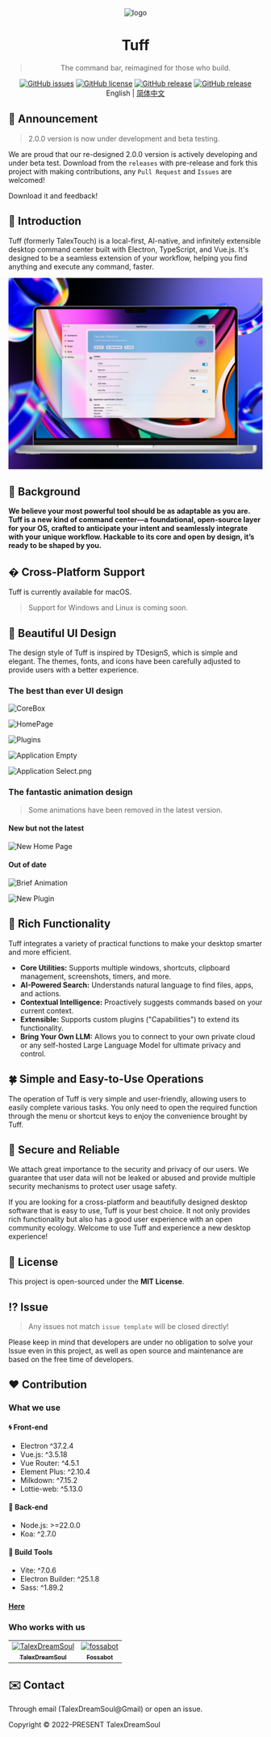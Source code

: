 <div align="center">

  <img width="160" src="https://files.catbox.moe/2el8uf.png" alt="logo">

  <h1>Tuff</h1>

  > The command bar, reimagined for those who build.

  [![GitHub issues](https://img.shields.io/github/issues/talex-touch/tuff?style=flat-square)](https://github.com/talex-touch/tuff/issues)
  [![GitHub license](https://img.shields.io/github/license/talex-touch/tuff?style=flat-square)](https://github.com/talex-touch/tuff/blob/main/LICENSE)
  [![GitHub release](https://img.shields.io/badge/release-2.0.0-42B883?style=flat-square)](https://github.com/talex-touch/tuff/releases)
  [![GitHub release](https://img.shields.io/badge/dev-2.0.0-64391A?style=flat-square)](https://github.com/talex-touch/tuff/discussions/35)
  <br>
  English | [简体中文](./README.zh-CN.md)
</div>

## 📌 Announcement

> 2.0.0 version is now under development and beta testing.

We are proud that our re-designed 2.0.0 version is actively developing and under beta test.
Download from the `releases` with pre-release and fork this project with making contributions, any `Pull Request` and `Issues` are welcomed!

Download it and feedback!

## 🔷 Introduction

Tuff (formerly TalexTouch) is a local-first, AI-native, and infinitely extensible desktop command center built with Electron, TypeScript, and Vue.js. It's designed to be a seamless extension of your workflow, helping you find anything and execute any command, faster.

![Settings](./shots/SettingsSo.png)

## 🚀 Background

**We believe your most powerful tool should be as adaptable as you are. Tuff is a new kind of command center—a foundational, open-source layer for your OS, crafted to anticipate your intent and seamlessly integrate with your unique workflow. Hackable to its core and open by design, it’s ready to be shaped by you.**

## �️ Cross-Platform Support

Tuff is currently available for macOS.

> Support for Windows and Linux is coming soon.

## 🦋 Beautiful UI Design

The design style of Tuff is inspired by TDesignS, which is simple and elegant. The themes, fonts, and icons have been carefully adjusted to provide users with a better experience.

### The best than ever UI design

![CoreBox](https://files.catbox.moe/a2tbvh.png)

![HomePage](https://files.catbox.moe/ig0ipw.png)

![Plugins](https://files.catbox.moe/8ltyn1.png)

![Application Empty](https://files.catbox.moe/ih8nj9.png)

![Application Select.png](https://files.catbox.moe/fh19zg.png)

### The fantastic animation design

> Some animations have been removed in the latest version.

#### New but not the latest

![New Home Page](https://files.catbox.moe/3dylgz.gif)

#### Out of date

![Brief Animation](https://files.catbox.moe/e19hr1.gif)

![New Plugin](https://files.catbox.moe/xksrfv.gif)


## 🗻 Rich Functionality

Tuff integrates a variety of practical functions to make your desktop smarter and more efficient.
- **Core Utilities:** Supports multiple windows, shortcuts, clipboard management, screenshots, timers, and more.
- **AI-Powered Search:** Understands natural language to find files, apps, and actions.
- **Contextual Intelligence:** Proactively suggests commands based on your current context.
- **Extensible:** Supports custom plugins ("Capabilities") to extend its functionality.
- **Bring Your Own LLM:** Allows you to connect to your own private cloud or any self-hosted Large Language Model for ultimate privacy and control.

## 🍀 Simple and Easy-to-Use Operations

The operation of Tuff is very simple and user-friendly, allowing users to easily complete various tasks. You only need to open the required function through the menu or shortcut keys to enjoy the convenience brought by Tuff.

## 🔐 Secure and Reliable

We attach great importance to the security and privacy of our users. We guarantee that user data will not be leaked or abused and provide multiple security mechanisms to protect user usage safety.

If you are looking for a cross-platform and beautifully designed desktop software that is easy to use, Tuff is your best choice. It not only provides rich functionality but also has a good user experience with an open community ecology. Welcome to use Tuff and experience a new desktop experience!

## 🤝 License

This project is open-sourced under the **MIT License**.


## ⁉️ Issue

> Any issues not match `issue template` will be closed directly!

Please keep in mind that developers are under no obligation to solve your Issue even in this project, as well as open source and maintenance are based on the free time of developers.

## ❤️ Contribution

### What we use

#### 🌀 Front-end

- Electron ^37.2.4
- Vue.js: ^3.5.18
- Vue Router: ^4.5.1
- Element Plus: ^2.10.4
- Milkdown: ^7.15.2
- Lottie-web: ^5.13.0

#### 💠 Back-end

- Node.js: >=22.0.0
- Koa: ^2.7.0

#### 🔧 Build Tools

- Vite: ^7.0.6
- Electron Builder: ^25.1.8
- Sass: ^1.89.2

#### [Here](./.github/docs/contribution/CONTRIBUTING.md)

### Who works with us

<!-- readme: collaborators,contributors -start -->
<table>
<tr>
    <td align="center">
        <a href="https://github.com/TalexDreamSoul">
            <img src="https://avatars.githubusercontent.com/u/59305952?v=4" width="100;" alt="TalexDreamSoul"/>
            <br />
            <sub><b>TalexDreamSoul</b></sub>
        </a>
    </td>
    <td align="center">
        <a href="https://github.com/fossabot">
            <img src="https://avatars.githubusercontent.com/u/29791463?v=4" width="100;" alt="fossabot"/>
            <br />
            <sub><b>Fossabot</b></sub>
        </a>
    </td></tr>
</table>
<!-- readme: collaborators,contributors -end -->

## ✉️ Contact

Through email (TalexDreamSoul@Gmail) or open an issue.

Copyright © 2022-PRESENT TalexDreamSoul
